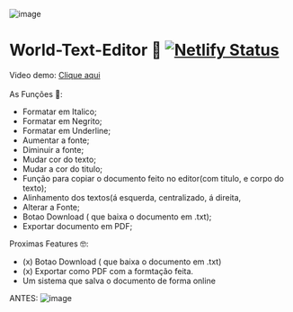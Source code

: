 ![image](https://github.com/ThaynaSantana/World-Text-Editor/assets/88935936/83074fa0-d487-4785-8974-5c9664db63a8)
# World-Text-Editor 🧾 [![Netlify Status](https://api.netlify.com/api/v1/badges/89768647-7198-48fd-8723-d7f57747ed55/deploy-status)](https://app.netlify.com/sites/world-text-editor/deploys)<br>

Video demo: <a href="https://www.linkedin.com/posts/thayss_eu-consegui-meu-projeto-world-text-editor-activity-7067691578663780352-VK4v?utm_source=share&utm_medium=member_desktop" target="_blank">Clique aqui</a><br><br>
As Funções 🎯:<br>
- Formatar em Italico; 
- Formatar em Negrito;
- Formatar em Underline;
- Aumentar a fonte;
- Diminuir a fonte; 
- Mudar cor do texto; 
- Mudar a cor do titulo; 
- Função para copiar o documento feito no editor(com titulo, e corpo do texto); 
- Alinhamento dos textos(á esquerda, centralizado, á direita, 
- Alterar a Fonte;
- Botao Download ( que baixa o documento em .txt);
- Exportar documento em PDF;

Proximas Features 🤓:<br>
- (x) Botao Download ( que baixa o documento em .txt)
- (x) Exportar como PDF com a formtação feita.
- Um sistema que salva o documento de forma online


ANTES:
![image](https://github.com/ThaynaSantana/World-Text-Editor/assets/88935936/964b39a3-57c6-4f24-84c6-3410f2f5e69c)
